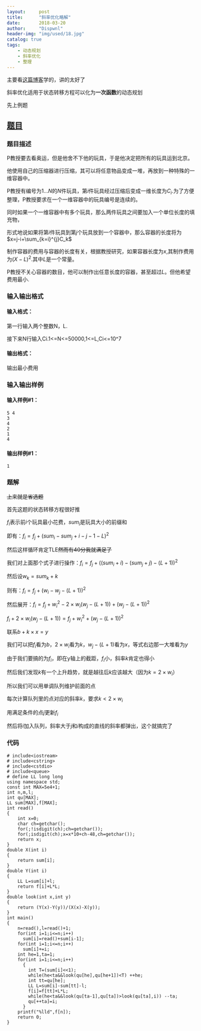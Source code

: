 ```yaml
---
layout:     post
title:      "斜率优化略解"
date:       2018-03-20
author:     "Dispwnl"
header-img: "img/used/18.jpg"
catalog: true
tags:
    - 动态规划
    - 斜率优化
    - 整理
---
```

主要看[这篇博客](http://www.cnblogs.com/Paul-Guderian/p/7259491.html)学的，讲的太好了

斜率优化适用于状态转移方程可以化为<strong>一次函数</strong>的动态规划

先上例题

## [题目](https://www.luogu.org/problemnew/show/P3195)
### 题目描述
P教授要去看奥运，但是他舍不下他的玩具，于是他决定把所有的玩具运到北京。

他使用自己的压缩器进行压缩，其可以将任意物品变成一堆，再放到一种特殊的一维容器中。

P教授有编号为$1...N$的$N$件玩具，第$i$件玩具经过压缩后变成一维长度为$C_i$.为了方便整理，P教授要求在一个一维容器中的玩具编号是连续的。

同时如果一个一维容器中有多个玩具，那么两件玩具之间要加入一个单位长度的填充物，

形式地说如果将第$i$件玩具到第$j$个玩具放到一个容器中，那么容器的长度将为$x=j-i+\sum_{k=i}^{j}C_k$

制作容器的费用与容器的长度有关，根据教授研究，如果容器长度为$x$,其制作费用为$(X-L)^2$.其中$L$是一个常量。

P教授不关心容器的数目，他可以制作出任意长度的容器，甚至超过$L$。但他希望费用最小.

### 输入输出格式

#### 输入格式：
第一行输入两个整数N，L.

接下来N行输入Ci.1<=N<=50000,1<=L,Ci<=10^7

#### 输出格式：
输出最小费用

### 输入输出样例
#### 输入样例#1： 
```plain
5 4
3
4
2
1
4
```
#### 输出样例#1： 
```plain
1
```
### 题解

~~上来就是省选题~~

首先这题的状态转移方程很好推

$f_i$表示前$i$个玩具最小花费，$sum_i$是玩具大小的前缀和

即有：$f_i=f_j+(sum_i-sum_j+i-j-1-L)^2$

然后这样循环肯定TLE~~然而有40分我就满足了~~

我们对上面那个式子进行操作：$f_i=f_j+((sum_i+i)-(sum_j+j)-(L+1))^2$

然后设$w_k=sum_k+k$

则有：$f_i=f_j+(w_i-w_j-(L+1))^2$

然后展开：$f_i=f_j+w_i^2-2\times w_i(w_j-(L+1))+(w_j-(L+1))^2$

$f_i+2\times w_i(w_j-(L+1))=f_j+w_i^2+(w_j-(L+1))^2$

联系$b+k\times x=y$

我们可以把$f_i$看为$b$，$2\times w_i$看为$k$，$w_j-(L+1)$看为$x$，等式右边那一大堆看为$y$

由于我们要搞的为$f_i$，即在y轴上的截距，$f_i$小，斜率$k$肯定也得小

然后我们发现$k$有一个上升趋势，就是越往后$k$应该越大（因为$k=2\times w_i$）

所以我们可以用单调队列维护前面的点

每次计算队列里的点对应的斜率$k$，要求$k<2\times w_i$

用满足条件的点$j$更新$f_i$

然后将$i$加入队列，斜率大于$j$和$i$构成的直线的斜率都弹出，这个就搞完了

### 代码
```
# include<iostream>
# include<cstring>
# include<cstdio>
# include<queue>
# define LL long long
using namespace std;
const int MAX=5e4+1;
int n,m,l;
int qu[MAX];
LL sum[MAX],f[MAX];
int read()
{
    int x=0;
    char ch=getchar();
    for(;!isdigit(ch);ch=getchar());
    for(;isdigit(ch);x=x*10+ch-48,ch=getchar());
    return x;
}
double X(int i)
{
    return sum[i];
}
double Y(int i)
{
    LL L=sum[i]+l;
    return f[i]+L*L;
}
double look(int x,int y)
{
    return (Y(x)-Y(y))/(X(x)-X(y));
}
int main()
{
    n=read(),l=read()+1;
    for(int i=1;i<=n;i++)
      sum[i]=read()+sum[i-1];
    for(int i=1;i<=n;i++)
      sum[i]+=i;
    int he=1,ta=1;
    for(int i=1;i<=n;i++)
      {
      	int T=(sum[i]<<1);
        while(he<ta&&look(qu[he],qu[he+1])<T) ++he;
        int tt=qu[he];
        LL L=sum[i]-sum[tt]-l;
        f[i]=f[tt]+L*L;
        while(he<ta&&look(qu[ta-1],qu[ta])>look(qu[ta],i)) --ta;
        qu[++ta]=i;
      }
    printf("%lld",f[n]);
    return 0;
}
```
